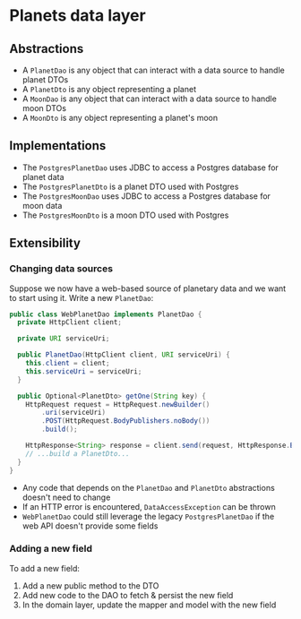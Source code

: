 # Planets data layer

## Abstractions

- A `PlanetDao` is any object that can interact with a data source to handle planet DTOs
- A `PlanetDto` is any object representing a planet
- A `MoonDao` is any object that can interact with a data source to handle moon DTOs
- A `MoonDto` is any object representing a planet's moon

## Implementations

- The `PostgresPlanetDao` uses JDBC to access a Postgres database for planet data
- The `PostgresPlanetDto` is a planet DTO used with Postgres
- The `PostgresMoonDao` uses JDBC to access a Postgres database for moon data
- The `PostgresMoonDto` is a moon DTO used with Postgres

## Extensibility

### Changing data sources

Suppose we now have a web-based source of planetary data and we want to start using it. Write a new `PlanetDao`:

```java
public class WebPlanetDao implements PlanetDao {
  private HttpClient client;

  private URI serviceUri;

  public PlanetDao(HttpClient client, URI serviceUri) {
    this.client = client;
    this.serviceUri = serviceUri;
  }

  public Optional<PlanetDto> getOne(String key) {
    HttpRequest request = HttpRequest.newBuilder()
        .uri(serviceUri)
        .POST(HttpRequest.BodyPublishers.noBody())
        .build();

    HttpResponse<String> response = client.send(request, HttpResponse.BodyHandlers.ofString());
    // ...build a PlanetDto...
  }
}
```

* Any code that depends on the `PlanetDao` and `PlanetDto` abstractions doesn't need to change
* If an HTTP error is encountered, `DataAccessException` can be thrown
* `WebPlanetDao` could still leverage the legacy `PostgresPlanetDao` if the web API doesn't provide some fields

### Adding a new field

To add a new field:

1. Add a new public method to the DTO
2. Add new code to the DAO to fetch & persist the new field
3. In the domain layer, update the mapper and model with the new field
